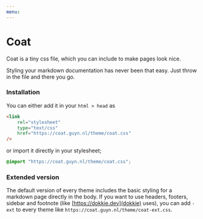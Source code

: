```yaml
---
menu:
---
```


# Coat

Coat is a tiny css file, which you can include to make pages look nice.

Styling your markdown documentation has never been that easy. Just throw in the file and there you go.

### Installation

You can either add it in your `html > head` as

```html
<link
	rel="stylesheet"
	type="text/css"
	href="https://coat.guyn.nl/theme/coat.css"
/>
```

or import it directly in your stylesheet;

```css
@import "https://coat.guyn.nl/theme/coat.css";
```

### Extended version

The default version of every theme includes the basic styling for a markdown page directly in the body. If you want to use headers, footers, sidebar and footnote (like [https://dokkie.dev](dokkie) uses), you can add `-ext` to every theme like `https://coat.guyn.nl/theme/coat-ext.css`.
